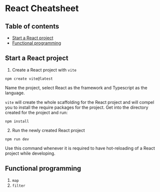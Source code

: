 # React Cheatsheet

## Table of contents
<!-- vim-markdown-toc GFM -->

* [Start a React project](#start-a-react-project)
* [Functional programming](#functional-programming)

<!-- vim-markdown-toc -->

## Start a React project

1. Create a React project with `vite`

```
npm create vite@latest
```

Name the project, select React as the framework and Typescript as the language.

`vite` will create the whole scaffolding for the React project and will compel you to install the require packages for the project.
Get into the directory created for the project and run:

``` 
npm install
```

2. Run the newly created React project

```
npm run dev
```

Use this command whenever it is required to have hot-reloading of a React project while developing.

## Functional programming
1. `map` 
2. `filter`
